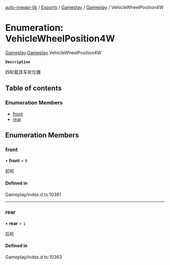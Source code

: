 [auto-mwapi-lib](../README.md) / [Exports](../modules.md) / [Gameplay](../modules/Gameplay.md) / [Gameplay](../modules/Gameplay.Gameplay.md) / VehicleWheelPosition4W

# Enumeration: VehicleWheelPosition4W

[Gameplay](../modules/Gameplay.md).[Gameplay](../modules/Gameplay.Gameplay.md).VehicleWheelPosition4W

**`Description`**

四轮载具车轮位置

## Table of contents

### Enumeration Members

- [front](Gameplay.Gameplay.VehicleWheelPosition4W.md#front)
- [rear](Gameplay.Gameplay.VehicleWheelPosition4W.md#rear)

## Enumeration Members

### front

• **front** = ``0``

前轮

#### Defined in

Gameplay/index.d.ts:10361

___

### rear

• **rear** = ``1``

后轮

#### Defined in

Gameplay/index.d.ts:10363
